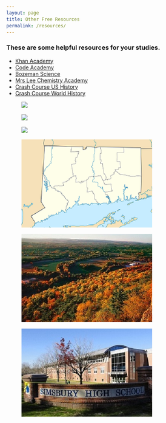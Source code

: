 ```yaml
---
layout: page
title: Other Free Resources
permalink: /resources/
---
```

<!--This page controls what happens after the Helpful Free Websites link is clicked-->
<h3> These are some helpful resources for your studies.</h3> 
<ul class="web-list">
  <li>
     <a href="https://www.khanacademy.org/">Khan Academy</a>
  </li>
  <li>
    <a href="https://www.codecademy.com/">Code Academy</a>
  </li>
  <li>
     <a href="http://www.bozemanscience.com/">Bozeman Science</a>
  </li>
  <li>
     <a href="https://www.youtube.com/channel/UCkxxijr87O6uZfBVZEu9r7A">Mrs Lee Chemistry Academy</a>
  </li>
  <li>
     <a href="https://www.youtube.com/watch?v=6E9WU9TGrec&list=PLqfqeCh72YERmVLH50u655gJCFrs1XLpC">Crash Course US History</a>
  </li>
  <li>
     <a href="https://www.youtube.com/watch?v=Yocja_N5s1I&list=PLBDA2E52FB1EF80C9">Crash Course World History</a>
  </li>
</ul>

<div class="gallery">
      <figure class="gallery-item">
        <img class="thumbnail" src="http://balsersbulletin.weebly.com/uploads/3/7/4/6/37466509/713007698.jpg" width= "345px">
      </figure>
      <figure class="gallery-item">
        <img class="thumbnail" src="http://img.logonews.cn/uploads/2014/04/2014042606562763.png" width= "345px">
      </figure>
      <figure class="gallery-item">
        <img class="thumbnail" width= "345px" src="http://static1.squarespace.com/static/50d5cc57e4b0e383f5b1eb34/t/546b963ce4b07f0a5707c14e/1467057114441/?format=1500w">
      </figure>
         <figure class="gallery-item">
        <img class="thumbnail" src="https://github.com/pepe454/pepe454.github.io/blob/master/2000px-USA_Connecticut_location_map.svg%20(1).jpg?raw=true" width= "345px">
      </figure>
      <figure class="gallery-item">
        <img class="thumbnail" src="https://github.com/pepe454/pepe454.github.io/blob/master/talcott-mountain-in-simsbury.jpg?raw=true" width= "345px">
      </figure>
      <figure class="gallery-item">
        <img class="thumbnail" width= "345px" src="https://github.com/pepe454/pepe454.github.io/blob/master/201503551422a35d619.jpg?raw=true">
      </figure>
  </div>
